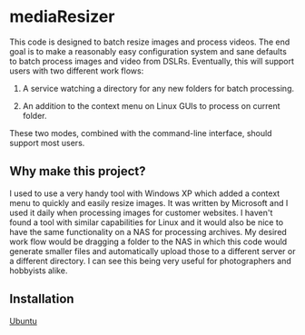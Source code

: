 # mediaResizer

This code is designed to batch resize images and process videos.  The end
goal is to make a reasonably easy configuration system and sane defaults to
batch process images and video from DSLRs.  Eventually, this will support
users with two different work flows:

1.  A service watching a directory for any new folders for batch processing.

2.  An addition to the context menu on Linux GUIs to process on current
folder.

These two modes, combined with the command-line interface, should support
most users.

## Why make this project?

I used to use a very handy tool with Windows XP which added a context menu to
quickly and easily resize images.  It was written by Microsoft and I used it
daily when processing images for customer websites.  I haven't found a tool
with similar capabilities for Linux and it would also be nice to have the
same functionality on a NAS for processing archives.  My desired work flow
would be dragging a folder to the NAS in which this code would generate
smaller files and automatically upload those to a different server or a
different directory.  I can see this being very useful for photographers and
hobbyists alike.

## Installation

[Ubuntu](../docs/install_ubuntu.md)
